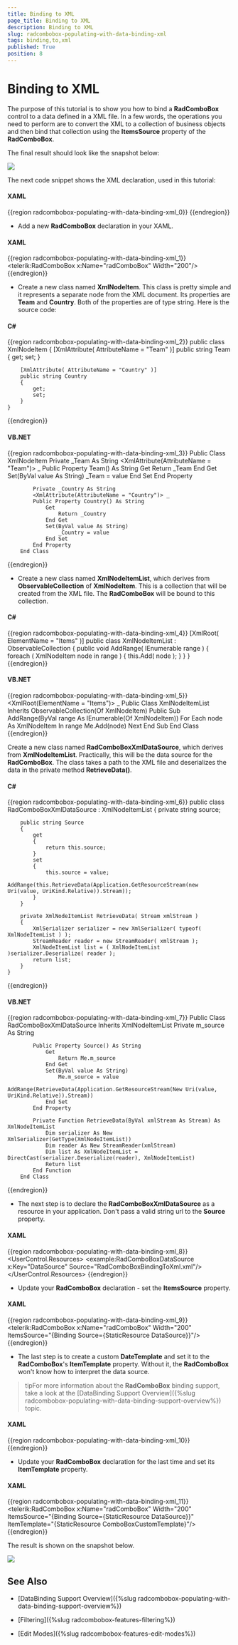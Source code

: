 ```yaml
---
title: Binding to XML
page_title: Binding to XML
description: Binding to XML
slug: radcombobox-populating-with-data-binding-xml
tags: binding,to,xml
published: True
position: 8
---
```


# Binding to XML

The purpose of this tutorial is to show you how to bind a __RadComboBox__ control to a data defined in a XML file. In a few words, the operations you need to perform are to convert the XML to a collection of business objects and then bind that collection using the __ItemsSource__ property of the __RadComboBox__.

The final result should look like the snapshot below:

![](images/RadComboBox_PopulatingWithData_BindingToXML_010.png)

The next code snippet shows the XML declaration, used in this tutorial:

#### __XAML__

{{region radcombobox-populating-with-data-binding-xml_0}}
	<?xml version="1.0" encoding="utf-8" ?>
	<Items>
	    <XmlNodeItem Team="Barcelona" Country="Spain"/>
	    <XmlNodeItem Team="Juventus" Country="Italy"/>
	    <XmlNodeItem Team="Inter" Country="Italy"/>
	    <XmlNodeItem Team="Ac Milan" Country="Italy"/>
	    <XmlNodeItem Team="Real M" Country="Spain"/>
	    <XmlNodeItem Team="Arsenal" Country="England"/>
	    <XmlNodeItem Team="Manchester U" Country="England"/>
	    <XmlNodeItem Team="Bayern" Country="Germany"/>
	    <XmlNodeItem Team="Porto" Country="Portugal"/>
	    <XmlNodeItem Team="Liverpool" Country="England"/>
	    <XmlNodeItem Team="Ajax" Country="Holland"/>
	    <XmlNodeItem Team="Olimpic M" Country="France"/>
	</Items>
{{endregion}}

* Add a new __RadComboBox__ declaration in your XAML.

#### __XAML__

{{region radcombobox-populating-with-data-binding-xml_1}}
	<telerik:RadComboBox x:Name="radComboBox" Width="200"/>
{{endregion}}

* Create a new class named __XmlNodeItem__. This class is pretty simple and it represents a separate node from the XML document. Its properties are __Team__ and __Country__. Both of the properties are of type string. Here is the source code:

#### __C#__

{{region radcombobox-populating-with-data-binding-xml_2}}
	public class XmlNodeItem
	{
	    [XmlAttribute( AttributeName = "Team" )]
	    public string Team
	    {
	        get;
	        set;
	    }
	
	    [XmlAttribute( AttributeName = "Country" )]
	    public string Country
	    {
	        get;
	        set;
	    }
	}
{{endregion}}

#### __VB.NET__

{{region radcombobox-populating-with-data-binding-xml_3}}
	Public Class XmlNodeItem
	Private _Team As String
	    <XmlAttribute(AttributeName = "Team")> _
	    Public Property Team() As String
	        Get
	            Return _Team
	        End Get
	        Set(ByVal value As String)
	            _Team = value
	        End Set
	        End Property
	
	        Private _Country As String
	        <XmlAttribute(AttributeName = "Country")> _
	        Public Property Country() As String
	            Get
	                Return _Country
	            End Get
	            Set(ByVal value As String)
	                _Country = value
	            End Set
	        End Property
	    End Class
{{endregion}}

* Create a new class named __XmlNodeItemList__, which derives from __ObservableCollection__ of __XmlNodeItem__. This is a collection that will be created from the XML file. The __RadComboBox__ will be bound to this collection.

#### __C#__

{{region radcombobox-populating-with-data-binding-xml_4}}
	[XmlRoot( ElementName = "Items" )]
	public class XmlNodeItemList : ObservableCollection<XmlNodeItem>
	{
	    public void AddRange( IEnumerable<XmlNodeItem> range )
	    {
	        foreach ( XmlNodeItem node in range )
	        {
	            this.Add( node );
	        }
	    }
	}
{{endregion}}

#### __VB.NET__

{{region radcombobox-populating-with-data-binding-xml_5}}
	    <XmlRoot(ElementName = "Items")> _
	    Public Class XmlNodeItemList
	        Inherits ObservableCollection(Of XmlNodeItem)
	        Public Sub AddRange(ByVal range As IEnumerable(Of XmlNodeItem))
	            For Each node As XmlNodeItem In range
	                Me.Add(node)
	            Next
	        End Sub
	    End Class
{{endregion}}

Create a new class named __RadComboBoxXmlDataSource__, which derives from __XmlNodeItemList__. Practically, this will be the data source for the __RadComboBox__. The class takes a path to the XML file and deserializes the data in the private method __RetrieveData()__.

#### __C#__

{{region radcombobox-populating-with-data-binding-xml_6}}
	public class RadComboBoxXmlDataSource : XmlNodeItemList
	{
	    private string source;
	
	    public string Source
	    {
	        get
	        {
	            return this.source;
	        }
	        set
	        {
	            this.source = value;
	            AddRange(this.RetrieveData(Application.GetResourceStream(new Uri(value, UriKind.Relative)).Stream));
	        }
	    }
	
	    private XmlNodeItemList RetrieveData( Stream xmlStream )
	    {
	        XmlSerializer serializer = new XmlSerializer( typeof( XmlNodeItemList ) );
	        StreamReader reader = new StreamReader( xmlStream );
	        XmlNodeItemList list = ( XmlNodeItemList )serializer.Deserialize( reader );
	        return list;
	    }
	}
{{endregion}}

#### __VB.NET__

{{region radcombobox-populating-with-data-binding-xml_7}}
	    Public Class RadComboBoxXmlDataSource
	        Inherits XmlNodeItemList
	        Private m_source As String
	
	        Public Property Source() As String
	            Get
	                Return Me.m_source
	            End Get
	            Set(ByVal value As String)
	                Me.m_source = value
	                AddRange(RetrieveData(Application.GetResourceStream(New Uri(value, UriKind.Relative)).Stream))
	            End Set
	        End Property
	
	        Private Function RetrieveData(ByVal xmlStream As Stream) As XmlNodeItemList
	            Dim serializer As New XmlSerializer(GetType(XmlNodeItemList))
	            Dim reader As New StreamReader(xmlStream)
	            Dim list As XmlNodeItemList = DirectCast(serializer.Deserialize(reader), XmlNodeItemList)
	            Return list
	        End Function
	    End Class
{{endregion}}

* The next step is to declare the __RadComboBoxXmlDataSource__ as a resource in your application. Don't pass a valid string url to the __Source__ property.

#### __XAML__

{{region radcombobox-populating-with-data-binding-xml_8}}
	<UserControl.Resources>
	    <example:RadComboBoxDataSource x:Key="DataSource"  Source="RadComboBoxBindingToXml.xml"/>
	</UserControl.Resources>
{{endregion}}

* Update your __RadComboBox__ declaration - set the __ItemsSource__ property.

#### __XAML__

{{region radcombobox-populating-with-data-binding-xml_9}}
	<telerik:RadComboBox x:Name="radComboBox" Width="200" ItemsSource="{Binding Source={StaticResource DataSource}}"/>
{{endregion}}

* The last step is to create a custom __DateTemplate__ and set it to the __RadComboBox__'s __ItemTemplate__ property. Without it, the __RadComboBox__ won't know how to interpret the data source.

>tipFor more information about the __RadComboBox__ binding support, take a look at the [DataBinding Support Overview]({%slug radcombobox-populating-with-data-binding-support-overview%}) topic.

#### __XAML__

{{region radcombobox-populating-with-data-binding-xml_10}}
	<DataTemplate x:Key="ComboBoxCustomTemplate">
	    <StackPanel Margin="5" Orientation="Horizontal">
	        <TextBlock Text="{Binding Team}" Foreground="Blue"/>
	        <TextBlock Text=" ("/>
	        <TextBlock Text="{Binding Country}"/>
	        <TextBlock Text=")"/>
	    </StackPanel>
	</DataTemplate>
{{endregion}}

* Update your __RadComboBox__ declaration for the last time and set its __ItemTemplate__ property.

#### __XAML__

{{region radcombobox-populating-with-data-binding-xml_11}}
	<telerik:RadComboBox x:Name="radComboBox" Width="200" ItemsSource="{Binding Source={StaticResource DataSource}}" ItemTemplate="{StaticResource ComboBoxCustomTemplate}"/>
{{endregion}}

The result is shown on the snapshot below.

![](images/RadComboBox_PopulatingWithData_BindingToXML_020.png)

## See Also

 * [DataBinding Support Overview]({%slug radcombobox-populating-with-data-binding-support-overview%})

 * [Filtering]({%slug radcombobox-features-filtering%})

 * [Edit Modes]({%slug radcombobox-features-edit-modes%})
